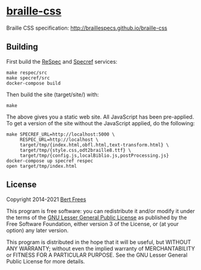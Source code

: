 [braille-css][]
===============

Braille CSS specification: http://braillespecs.github.io/braille-css


Building
--------

First build the [ReSpec][] and [Specref][] services:

    make respec/src
    make specref/src
    docker-compose build

Then build the site (target/site/) with:

    make

The above gives you a static web site. All JavaScript has been
pre-applied. To get a version of the site without the JavaScript
applied, do the following:

    make SPECREF_URL=http://localhost:5000 \
         RESPEC_URL=http://localhost \
         target/tmp/{index.html,obfl.html,text-transform.html} \
         target/tmp/{style.css,odt2braille8.ttf} \
         target/tmp/{config.js,localBiblio.js,postProcessing.js}
    docker-compose up specref respec
    open target/tmp/index.html


License
-------
Copyright 2014-2021 [Bert Frees][bert]

This program is free software: you can redistribute it and/or modify
it under the terms of the [GNU Lesser General Public License][lgpl]
as published by the Free Software Foundation, either version 3 of
the License, or (at your option) any later version.

This program is distributed in the hope that it will be useful,
but WITHOUT ANY WARRANTY; without even the implied warranty of
MERCHANTABILITY or FITNESS FOR A PARTICULAR PURPOSE. See the
GNU Lesser General Public License for more details.


[braille-css]: https://github.com/braillespecs/braille-css
[respec]: http://www.w3.org/respec
[specref]: http://www.specref.org
[bert]: http://github.com/bertfrees
[lgpl]: http://www.gnu.org/licenses/lgpl.html
